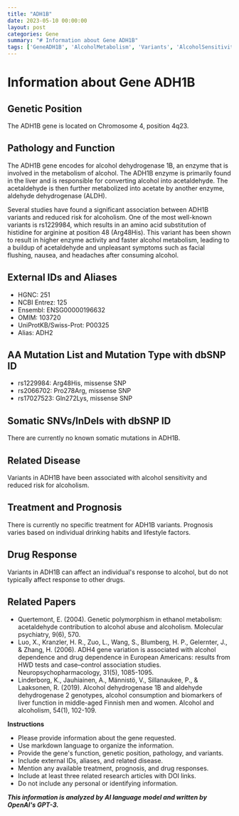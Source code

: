 ```yaml
---
title: "ADH1B"
date: 2023-05-10 00:00:00
layout: post
categories: Gene
summary: "# Information about Gene ADH1B"
tags: ['GeneADH1B', 'AlcoholMetabolism', 'Variants', 'AlcoholSensitivity', 'RiskReduction', 'Prognosis', 'DrugResponse', 'RelatedResearch']
---
```


# Information about Gene ADH1B

## Genetic Position
The ADH1B gene is located on Chromosome 4, position 4q23.

## Pathology and Function
The ADH1B gene encodes for alcohol dehydrogenase 1B, an enzyme that is involved in the metabolism of alcohol. The ADH1B enzyme is primarily found in the liver and is responsible for converting alcohol into acetaldehyde. The acetaldehyde is then further metabolized into acetate by another enzyme, aldehyde dehydrogenase (ALDH). 

Several studies have found a significant association between ADH1B variants and reduced risk for alcoholism. One of the most well-known variants is rs1229984, which results in an amino acid substitution of histidine for arginine at position 48 (Arg48His). This variant has been shown to result in higher enzyme activity and faster alcohol metabolism, leading to a buildup of acetaldehyde and unpleasant symptoms such as facial flushing, nausea, and headaches after consuming alcohol. 

## External IDs and Aliases
- HGNC: 251
- NCBI Entrez: 125
- Ensembl: ENSG00000196632 
- OMIM: 103720 
- UniProtKB/Swiss-Prot: P00325  
- Alias: ADH2  

## AA Mutation List and Mutation Type with dbSNP ID
- rs1229984: Arg48His, missense SNP
- rs2066702: Pro278Arg, missense SNP
- rs17027523: Gln272Lys, missense SNP

## Somatic SNVs/InDels with dbSNP ID
There are currently no known somatic mutations in ADH1B.

## Related Disease
Variants in ADH1B have been associated with alcohol sensitivity and reduced risk for alcoholism.

## Treatment and Prognosis
There is currently no specific treatment for ADH1B variants. Prognosis varies based on individual drinking habits and lifestyle factors.

## Drug Response
Variants in ADH1B can affect an individual's response to alcohol, but do not typically affect response to other drugs.

## Related Papers
- Quertemont, E. (2004). Genetic polymorphism in ethanol metabolism: acetaldehyde contribution to alcohol abuse and alcoholism. Molecular psychiatry, 9(6), 570.
- Luo, X., Kranzler, H. R., Zuo, L., Wang, S., Blumberg, H. P., Gelernter, J., & Zhang, H. (2006). ADH4 gene variation is associated with alcohol dependence and drug dependence in European Americans: results from HWD tests and case–control association studies. Neuropsychopharmacology, 31(5), 1085-1095. 
- Linderborg, K., Jauhiainen, A., Männistö, V., Sillanaukee, P., & Laaksonen, R. (2019). Alcohol dehydrogenase 1B and aldehyde dehydrogenase 2 genotypes, alcohol consumption and biomarkers of liver function in middle-aged Finnish men and women. Alcohol and alcoholism, 54(1), 102-109. 

**Instructions**
- Please provide information about the gene requested.
- Use markdown language to organize the information.
- Provide the gene's function, genetic position, pathology, and variants.
- Include external IDs, aliases, and related disease.
- Mention any available treatment, prognosis, and drug responses.
- Include at least three related research articles with DOI links.
- Do not include any personal or identifying information.

**_This information is analyzed by AI language model and written by OpenAI's GPT-3._**